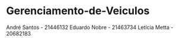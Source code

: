 # Gerenciamento-de-Veiculos

André Santos - 21446132
Eduardo Nobre - 21463734
Letícia Metta - 20682183
